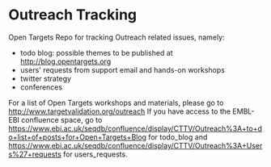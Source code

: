# Outreach Tracking

Open Targets Repo for tracking Outreach related issues, namely:

- todo blog: possible themes to be published at http://blog.opentargets.org
- users' requests from support email and hands-on workshops
- twitter strategy
- conferences

For a list of Open Targets workshops and materials, please go to http://www.targetvalidation.org/outreach 
If you have access to the EMBL-EBI confluence space, go to https://www.ebi.ac.uk/seqdb/confluence/display/CTTV/Outreach%3A+to+do+list+of+posts+for+Open+Targets+Blog for todo_blog and https://www.ebi.ac.uk/seqdb/confluence/display/CTTV/Outreach%3A+Users%27+requests for users_requests.
